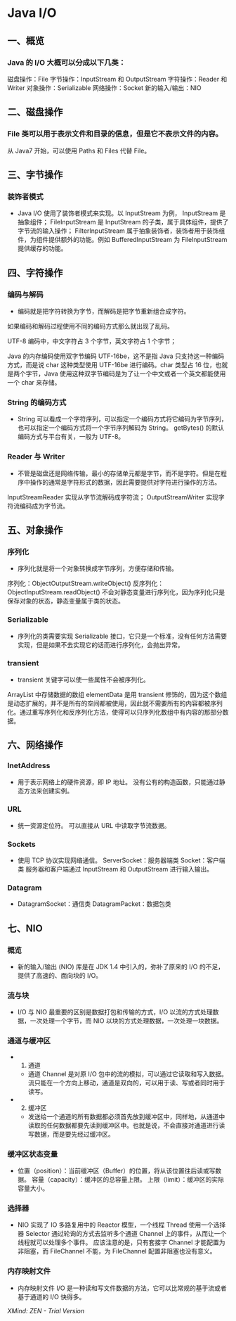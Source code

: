 # Java I/O

## 一、概览

### Java 的 I/O 大概可以分成以下几类：

磁盘操作：File
字节操作：InputStream 和 OutputStream
字符操作：Reader 和 Writer
对象操作：Serializable
网络操作：Socket
新的输入/输出：NIO

## 二、磁盘操作

### File 类可以用于表示文件和目录的信息，但是它不表示文件的内容。
从 Java7 开始，可以使用 Paths 和 Files 代替 File。

## 三、字节操作

### 装饰者模式

- Java I/O 使用了装饰者模式来实现。以 InputStream 为例，
InputStream 是抽象组件；
FileInputStream 是 InputStream 的子类，属于具体组件，提供了字节流的输入操作；
FilterInputStream 属于抽象装饰者，装饰者用于装饰组件，为组件提供额外的功能。例如 BufferedInputStream 为 FileInputStream 提供缓存的功能。

## 四、字符操作

### 编码与解码

- 编码就是把字符转换为字节，而解码是把字节重新组合成字符。

如果编码和解码过程使用不同的编码方式那么就出现了乱码。

UTF-8 编码中，中文字符占 3 个字节，英文字符占 1 个字节；

Java 的内存编码使用双字节编码 UTF-16be，这不是指 Java 只支持这一种编码方式，而是说 char 这种类型使用 UTF-16be 进行编码。char 类型占 16 位，也就是两个字节，Java 使用这种双字节编码是为了让一个中文或者一个英文都能使用一个 char 来存储。

### String 的编码方式

- String 可以看成一个字符序列，可以指定一个编码方式将它编码为字节序列，也可以指定一个编码方式将一个字节序列解码为 String。
getBytes() 的默认编码方式与平台有关，一般为 UTF-8。

### Reader 与 Writer

- 不管是磁盘还是网络传输，最小的存储单元都是字节，而不是字符。但是在程序中操作的通常是字符形式的数据，因此需要提供对字符进行操作的方法。

InputStreamReader 实现从字节流解码成字符流；
OutputStreamWriter 实现字符流编码成为字节流。

## 五、对象操作

### 序列化

- 序列化就是将一个对象转换成字节序列，方便存储和传输。

序列化：ObjectOutputStream.writeObject()
反序列化：ObjectInputStream.readObject()
不会对静态变量进行序列化，因为序列化只是保存对象的状态，静态变量属于类的状态。

### Serializable

- 序列化的类需要实现 Serializable 接口，它只是一个标准，没有任何方法需要实现，但是如果不去实现它的话而进行序列化，会抛出异常。

### transient

- transient 关键字可以使一些属性不会被序列化。

ArrayList 中存储数据的数组 elementData 是用 transient 修饰的，因为这个数组是动态扩展的，并不是所有的空间都被使用，因此就不需要所有的内容都被序列化。通过重写序列化和反序列化方法，使得可以只序列化数组中有内容的那部分数据。

## 六、网络操作

### InetAddress

- 用于表示网络上的硬件资源，即 IP 地址。
没有公有的构造函数，只能通过静态方法来创建实例。

### URL

- 统一资源定位符。
可以直接从 URL 中读取字节流数据。

### Sockets

- 使用 TCP 协议实现网络通信。
 ServerSocket：服务器端类
 Socket：客户端类
 服务器和客户端通过 InputStream 和 OutputStream 进行输入输出。

### Datagram

- DatagramSocket：通信类
DatagramPacket：数据包类

## 七、NIO

### 概览

- 新的输入/输出 (NIO) 库是在 JDK 1.4 中引入的，弥补了原来的 I/O 的不足，提供了高速的、面向块的 I/O。

### 流与块

- I/O 与 NIO 最重要的区别是数据打包和传输的方式，I/O 以流的方式处理数据，一次处理一个字节，而 NIO 以块的方式处理数据，一次处理一块数据。

### 通道与缓冲区

- 1. 通道

	- 通道 Channel 是对原 I/O 包中的流的模拟，可以通过它读取和写入数据。
流只能在一个方向上移动，通道是双向的，可以用于读、写或者同时用于读写。

- 2. 缓冲区

	- 发送给一个通道的所有数据都必须首先放到缓冲区中，同样地，从通道中读取的任何数据都要先读到缓冲区中。也就是说，不会直接对通道进行读写数据，而是要先经过缓冲区。

### 缓冲区状态变量

- 位置（position）：当前缓冲区（Buffer）的位置，将从该位置往后读或写数据。
容量（capacity）：缓冲区的总容量上限。
上限（limit）：缓冲区的实际容量大小。

### 选择器

- NIO 实现了 IO 多路复用中的 Reactor 模型，一个线程 Thread 使用一个选择器 Selector 通过轮询的方式去监听多个通道 Channel 上的事件，从而让一个线程就可以处理多个事件。
应该注意的是，只有套接字 Channel 才能配置为非阻塞，而 FileChannel 不能，为 FileChannel 配置非阻塞也没有意义。

### 内存映射文件

- 内存映射文件 I/O 是一种读和写文件数据的方法，它可以比常规的基于流或者基于通道的 I/O 快得多。

*XMind: ZEN - Trial Version*